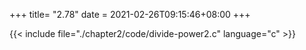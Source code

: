 +++
title= "2.78"
date = 2021-02-26T09:15:46+08:00
+++

{{< include file="./chapter2/code/divide-power2.c" language="c" >}}

